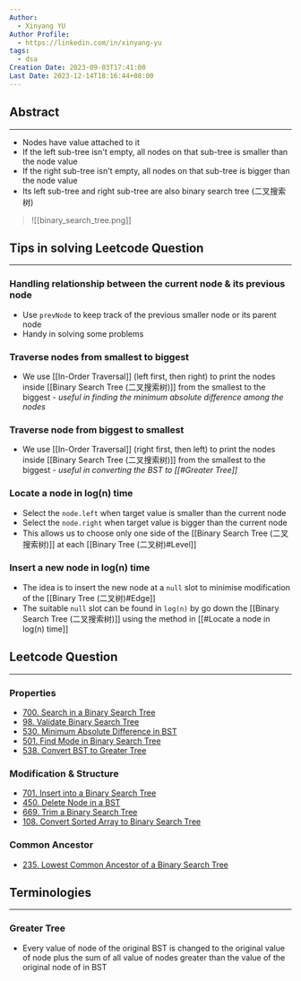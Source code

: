 ```yaml
---
Author:
  - Xinyang YU
Author Profile:
  - https://linkedin.com/in/xinyang-yu
tags:
  - dsa
Creation Date: 2023-09-03T17:41:00
Last Date: 2023-12-14T18:16:44+08:00
---
```

## Abstract
---
- Nodes have value attached to it
- If the left sub-tree isn't empty, all nodes on that sub-tree is smaller than the node value
- If the right sub-tree isn't empty, all nodes on that sub-tree is bigger than the node value
- Its left sub-tree and right sub-tree are also binary search tree (二叉搜索树)
>![[binary_search_tree.png]]


## Tips in solving Leetcode Question
---
### Handling relationship between the current node & its previous node
- Use ``prevNode`` to keep track of the previous smaller node or its parent node
- Handy in solving some problems
### Traverse nodes from smallest to biggest
 - We use [[In-Order Traversal]] (left first, then right) to print the nodes inside [[Binary Search Tree (二叉搜索树)]] from the smallest to the biggest - *useful in finding the minimum absolute difference among the nodes*
### Traverse node from biggest to smallest
- We use [[In-Order Traversal]] (right first, then left) to print the nodes inside [[Binary Search Tree (二叉搜索树)]] from the smallest to the biggest - *useful in converting the BST to [[#Greater Tree]]*
### Locate a node in log(n) time
- Select the ``node.left`` when target value is smaller than the current node
- Select the ``node.right`` when target value is bigger than the current node
- This allows us to choose only one side of the [[Binary Search Tree (二叉搜索树)]] at each [[Binary Tree (二叉树)#Level]]
### Insert a new node in log(n) time
- The idea is to insert the new node at a ``null`` slot to minimise modification of the [[Binary Tree (二叉树)#Edge]]
- The suitable ``null`` slot can be found in ``log(n)`` by go down the [[Binary Search Tree (二叉搜索树)]] using the method in [[#Locate a node in log(n) time]]



## Leetcode Question
---
### Properties
- [700. Search in a Binary Search Tree](https://leetcode.cn/problems/search-in-a-binary-search-tree/)
- [98. Validate Binary Search Tree](https://leetcode.cn/problems/validate-binary-search-tree/)
- [530. Minimum Absolute Difference in BST](https://leetcode.cn/problems/minimum-absolute-difference-in-bst/)
- [501. Find Mode in Binary Search Tree](https://leetcode.cn/problems/find-mode-in-binary-search-tree/)
- [538. Convert BST to Greater Tree](https://leetcode.cn/problems/convert-bst-to-greater-tree/)
### Modification & Structure
- [701. Insert into a Binary Search Tree](https://leetcode.cn/problems/insert-into-a-binary-search-tree/)
- [450. Delete Node in a BST](https://leetcode.cn/problems/delete-node-in-a-bst/)
- [669. Trim a Binary Search Tree](https://leetcode.cn/problems/trim-a-binary-search-tree/)
- [108. Convert Sorted Array to Binary Search Tree](https://leetcode.cn/problems/convert-sorted-array-to-binary-search-tree/)
### Common Ancestor
- [235. Lowest Common Ancestor of a Binary Search Tree](https://leetcode.cn/problems/lowest-common-ancestor-of-a-binary-search-tree/)


## Terminologies 
---
### Greater Tree
- Every value of node of the original BST is changed to the original value of node plus the sum of all value of nodes greater than the value of the original node of  in BST